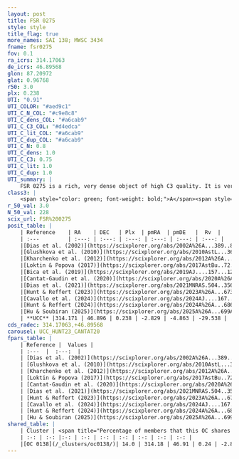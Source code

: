 ```yaml
---
layout: post
title: FSR 0275
style: style
title_flag: true
more_names: SAI 138; MWSC 3434
fname: fsr0275
fov: 0.1
ra_icrs: 314.17063
de_icrs: 46.89568
glon: 87.20972
glat: 0.96768
r50: 3.0
plx: 0.238
UTI: "0.91"
UTI_COLOR: "#aed9c1"
UTI_C_N_COL: "#c9e8c8"
UTI_C_dens_COL: "#a6cab9"
UTI_C_C3_COL: "#d4edca"
UTI_C_lit_COL: "#a6cab9"
UTI_C_dup_COL: "#a6cab9"
UTI_C_N: 0.8
UTI_C_dens: 1.0
UTI_C_C3: 0.75
UTI_C_lit: 1.0
UTI_C_dup: 1.0
UTI_summary: |
    FSR 0275 is a rich, very dense object of high C3 quality. It is very well-studied in the literature. This object shares a small percentage of members with a later reported entry.
class3: |
    <span style="color: green; font-weight: bold;">A</span><span style="color: #FFC300; font-weight: bold;">B</span>
r_50_val: 3.0
N_50_val: 228
scix_url: FSR%200275
posit_table: |
    | Reference    | RA    | DEC   | Plx  | pmRA  | pmDE   |  Rv  |
    | :---         | :---: | :---: | :---: | :---: | :---: | :---: |
    |[Dias et al. (2002)](https://scixplorer.org/abs/2002A%26A...389..871D) | 314.15 | 46.892 | -- | -3.52 | -0.98 | -- |
    |[Glushkova et al. (2010)](https://scixplorer.org/abs/2010AstL...36...75G) | 314.179 | 46.888 | -- | -- | -- | -- |
    |[Kharchenko et al. (2012)](https://scixplorer.org/abs/2012A%26A...543A.156K) | 314.137 | 46.883 | -- | -3.52 | -0.98 | -- |
    |[Loktin & Popova (2017)](https://scixplorer.org/abs/2017AstBu..72..257L) | 314.145 | 46.892 | -- | -0.914 | -0.742 | -- |
    |[Bica et al. (2019)](https://scixplorer.org/abs/2019AJ....157...12B) | 314.16 | 46.892 | -- | -- | -- | -- |
    |[Cantat-Gaudin et al. (2020)](https://scixplorer.org/abs/2020A%26A...640A...1C) | 314.171 | 46.902 | 0.223 | -2.831 | -4.825 | -- |
    |[Dias et al. (2021)](https://scixplorer.org/abs/2021MNRAS.504..356D) | 314.174 | 46.902 | 0.217 | -2.831 | -4.824 | -- |
    |[Hunt & Reffert (2023)](https://scixplorer.org/abs/2023A%26A...673A.114H) | 314.164 | 46.897 | 0.234 | -2.821 | -4.84 | -29.024 |
    |[Cavallo et al. (2024)](https://scixplorer.org/abs/2024AJ....167...12C) | 314.177 | 46.893 | 0.233 | -- | -- | -- |
    |[Hunt & Reffert (2024)](https://scixplorer.org/abs/2024A%26A...686A..42H) | 314.164 | 46.897 | 0.234 | -2.821 | -4.84 | -29.024 |
    |[Hu & Soubiran (2025)](https://scixplorer.org/abs/2025A%26A...699A.246H) | 314.177 | 46.893 | -- | -- | -- | -- |
    | **UCC** |314.171 | 46.896 | 0.238 | -2.829 | -4.863 | -29.538 | 
cds_radec: 314.17063,+46.89568
carousel: UCC_HUNT23_CANTAT20
fpars_table: |
    | Reference |  Values |
    | :---  |  :---:  |
    | [Dias et al. (2002)](https://scixplorer.org/abs/2002A%26A...389..871D) | `E(B-V)=0.833, Dist=3948.0, Age=8.91` |
    | [Glushkova et al. (2010)](https://scixplorer.org/abs/2010AstL...36...75G) | `E(B-V)=0.76, Dm=11.98, Age=9.25` |
    | [Kharchenko et al. (2012)](https://scixplorer.org/abs/2012A%26A...543A.156K) | `e_bv=0.833, distance=3948, log_age=8.91` |
    | [Loktin & Popova (2017)](https://scixplorer.org/abs/2017AstBu..72..257L) | `E(B-V)=0.886, Dmod=12.611, logt=8.85` |
    | [Cantat-Gaudin et al. (2020)](https://scixplorer.org/abs/2020A%26A...640A...1C) | `AVNN=2.41, DMNN=13.02, AgeNN=8.93` |
    | [Dias et al. (2021)](https://scixplorer.org/abs/2021MNRAS.504..356D) | `Av=3.108, Dist=3971, logage=8.934, [Fe/H]=-0.097` |
    | [Hunt & Reffert (2023)](https://scixplorer.org/abs/2023A%26A...673A.114H) | `AV50=3.201, diffAV50=2.283, MOD50=12.903, logAge50=8.685` |
    | [Cavallo et al. (2024)](https://scixplorer.org/abs/2024AJ....167...12C) | `AV50=3.39, dMod50=12.92, logAge50=8.8, [Fe/H]50=-0.05` |
    | [Hunt & Reffert (2024)](https://scixplorer.org/abs/2024A%26A...686A..42H) | `MassJ=2463.68` |
    | [Hu & Soubiran (2025)](https://scixplorer.org/abs/2025A%26A...699A.246H) | `MA22=-0.09, MA23f=-0.31, MA23g=-0.22, MZ23=-0.15, MK24=-0.18, MF24=-0.29` |
shared_table: |
    | Cluster | <span title="Percentage of members that this OC shares with the ones listed">%</span>   | RA   | DEC   | Plx   | pmRA  | pmDE  | Rv | UTI |
    | :-: | :-: |:-: | :-: | :-: | :-: | :-: | :-: | :-: |
    |[OC 0138](/_clusters/oc0138/)| 14.0 | 314.18 | 46.91 | 0.24 | -2.83 | -4.87 | -30.01 |0.0 |
---
```

